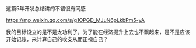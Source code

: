这篇5年开发总结讲的不错很有同感

https://mp.weixin.qq.com/s/g1OPGD_MJuN6pLkbPm5-yA

我的目标设立的是不是太功利了，为了能在经济提升上去也不飘起来，是不是应该开始记账，来计算自己的收支从而正视自己？

